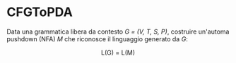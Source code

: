# CFGToPDA

Data una grammatica libera da contesto *G = (V, T, S, P)*, costruire un'automa pushdown (NFA) *M* che riconosce il linguaggio generato da *G*:

<center>
L(G) = L(M)
</center>
